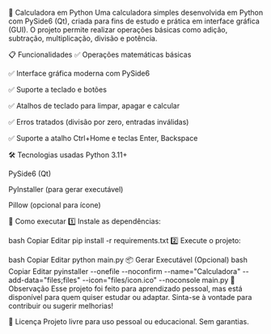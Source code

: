 🧮 Calculadora em Python
Uma calculadora simples desenvolvida em Python com PySide6 (Qt), criada para fins de estudo e prática em interface gráfica (GUI).
O projeto permite realizar operações básicas como adição, subtração, multiplicação, divisão e potência.

📋 Funcionalidades
✅ Operações matemáticas básicas

✅ Interface gráfica moderna com PySide6

✅ Suporte a teclado e botões

✅ Atalhos de teclado para limpar, apagar e calcular

✅ Erros tratados (divisão por zero, entradas inválidas)

✅ Suporte a atalho Ctrl+Home e teclas Enter, Backspace

🛠️ Tecnologias usadas
Python 3.11+

PySide6 (Qt)

PyInstaller (para gerar executável)

Pillow (opcional para ícone)

🚀 Como executar
1️⃣ Instale as dependências:

bash
Copiar
Editar
pip install -r requirements.txt
2️⃣ Execute o projeto:

bash
Copiar
Editar
python main.py
📦 Gerar Executável (Opcional)
bash
Copiar
Editar
pyinstaller --onefile --noconfirm --name="Calculadora" --add-data="files;files" --icon="files/icon.ico" --noconsole main.py
📝 Observação
Esse projeto foi feito para aprendizado pessoal, mas está disponível para quem quiser estudar ou adaptar.
Sinta-se à vontade para contribuir ou sugerir melhorias!

📄 Licença
Projeto livre para uso pessoal ou educacional. Sem garantias.
